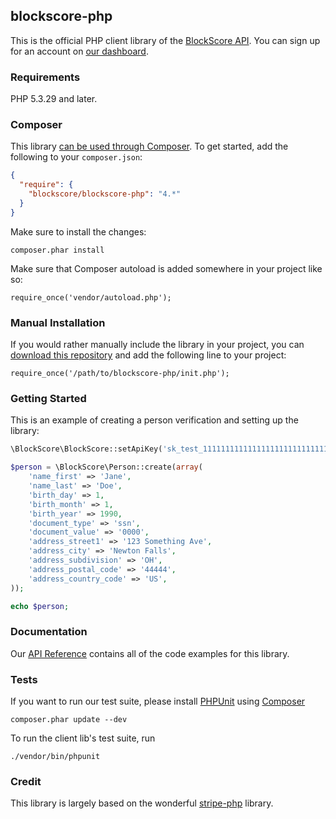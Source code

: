 ## blockscore-php

This is the official PHP client library of the [BlockScore API](https://blockscore.com). You can sign up for an account on [our dashboard](https://manage.blockscore.com/signup).

### Requirements

PHP 5.3.29 and later.

### Composer

This library [can be used through Composer](https://packagist.org/packages/blockscore/blockscore-php). To get started, add the following to your `composer.json`:

```json
{
  "require": {
    "blockscore/blockscore-php": "4.*"
  }
}
```

Make sure to install the changes:

```
composer.phar install
```

Make sure that Composer autoload is added somewhere in your project like so:

```
require_once('vendor/autoload.php');
```

### Manual Installation

If you would rather manually include the library in your project, you can [download this repository](https://github.com/BlockScore/blockscore-php/archive/master.zip) and add the following line to your project:

```
require_once('/path/to/blockscore-php/init.php');
```

### Getting Started

This is an example of creating a person verification and setting up the library:

```php
\BlockScore\BlockScore::setApiKey('sk_test_11111111111111111111111111111111');

$person = \BlockScore\Person::create(array(
    'name_first' => 'Jane',
    'name_last' => 'Doe',
    'birth_day' => 1,
    'birth_month' => 1,
    'birth_year' => 1990,
    'document_type' => 'ssn',
    'document_value' => '0000',
    'address_street1' => '123 Something Ave',
    'address_city' => 'Newton Falls',
    'address_subdivision' => 'OH',
    'address_postal_code' => '44444',
    'address_country_code' => 'US',
));

echo $person;
```

### Documentation

Our [API Reference](http://docs.blockscore.com/php) contains all of the code examples for this library.

### Tests

If you want to run our test suite, please install [PHPUnit](https://packagist.org/packages/phpunit/phpunit) using [Composer](https://getcomposer.org/)

```
composer.phar update --dev
```

To run the client lib's test suite, run

```
./vendor/bin/phpunit
```

### Credit

This library is largely based on the wonderful [stripe-php](https://github.com/stripe/stripe-php) library.
